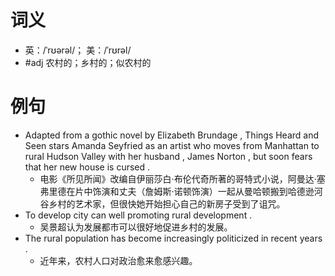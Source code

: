 # 词义
- 英：/ˈrʊərəl/； 美：/ˈrʊrəl/
- #adj 农村的；乡村的；似农村的
# 例句
- Adapted from a gothic novel by Elizabeth Brundage , Things Heard and Seen stars Amanda Seyfried as an artist who moves from Manhattan to rural Hudson Valley with her husband , James Norton , but soon fears that her new house is cursed .
	- 电影《所见所闻》改编自伊丽莎白·布伦代奇所著的哥特式小说，阿曼达·塞弗里德在片中饰演和丈夫（詹姆斯·诺顿饰演）一起从曼哈顿搬到哈德逊河谷乡村的艺术家，但很快她开始担心自己的新房子受到了诅咒。
- To develop city can well promoting rural development .
	- 吴景超认为发展都市可以很好地促进乡村的发展。
- The rural population has become increasingly politicized in recent years .
	- 近年来，农村人口对政治愈来愈感兴趣。
